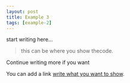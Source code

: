 ```yaml
---
layout: post
title: Example 3
tags: [example-2]
---
```


start writing here...

  > this can be where you show thecode.

Continue writing more if you want

You can add a link [write what you want to show](https://github.com/Lattice3f/blog/).
